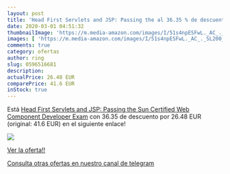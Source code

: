 ```yaml
---
layout: post
title: 'Head First Servlets and JSP: Passing the al 36.35 % de descuento'
date: 2020-03-01 04:51:32
thumbnailImage: 'https://m.media-amazon.com/images/I/51s4npESFwL._AC_._SL200_.jpg'
images: [ 'https://m.media-amazon.com/images/I/51s4npESFwL._AC_._SL200_.jpg' ]
comments: true
category: ofertas
author: ring
slug: 0596516681
description:
actualPrice: 26.48 EUR
comparePrice: 41.6 EUR
inStock: true
---
```


Está [Head First Servlets and JSP: Passing the Sun Certified Web Component Developer Exam](https://www.amazon.com/dp/0596516681/?tag=redken08-20) con 36.35 de descuento por 26.48 EUR (original: 41.6 EUR) en el siguiente enlace!

[![](https://m.media-amazon.com/images/I/51s4npESFwL._AC_._SL200_.jpg)](https://www.amazon.com/dp/0596516681/?tag=redken08-20)

[Ver la oferta!!](https://www.amazon.com/dp/0596516681/?tag=redken08-20)

[Consulta otras ofertas en nuestro canal de telegram](https://t.me/s/ofertas25)
